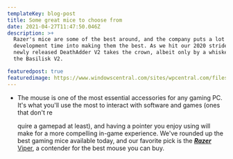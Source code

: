 ```yaml
---
templateKey: blog-post
title: Some great mice to choose from
date: 2021-04-27T11:47:50.046Z
description: >+
  Razer's mice are some of the best around, and the company puts a lot of
  development time into making them the best. As we hit our 2020 stride, the
  newly released DeathAdder V2 takes the crown, albeit only by a whisker from
  the Basilisk V2.

featuredpost: true
featuredimage: https://www.windowscentral.com/sites/wpcentral.com/files/styles/large/public/field/image/2020/07/viper-top-reco.jpg
---
```

 

* The mouse is one of the most essential accessories for any gaming PC. It's what you'll use the most to interact with software and games (ones that don't re

  quire a gamepad at least), and having a pointer you enjoy using will make for a more compelling in-game experience. We've rounded up the best gaming mice available today, and our favorite pick is the [***Razer*** Viper](< >), a contender for the best mouse you can buy.
